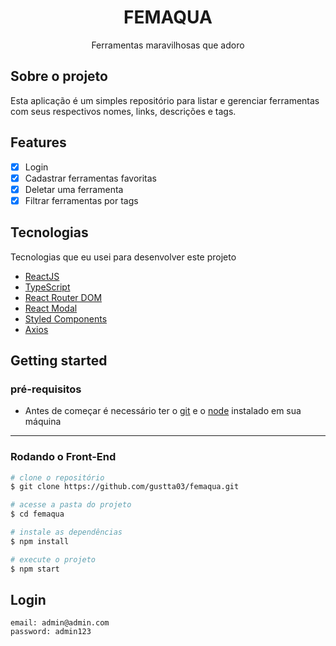 
<h1 align="center">
  FEMAQUA
</h1>
<p align="center">Ferramentas maravilhosas que adoro</p>

## Sobre o projeto
<p>Esta aplicação é um simples repositório para listar e gerenciar ferramentas com seus respectivos nomes, links, descrições e tags.</p>

## Features
- [x] Login
- [x] Cadastrar ferramentas favoritas
- [x] Deletar uma ferramenta
- [x] Filtrar ferramentas por tags

## Tecnologias

Tecnologias que eu usei para desenvolver este projeto

- [ReactJS](https://reactjs.org/)
- [TypeScript](https://www.typescriptlang.org/)
- [React Router DOM](https://reacttraining.com/react-router/)
- [React Modal](https://www.npmjs.com/package/react-modal)
- [Styled Components](https://styled-components.com/)
- [Axios](https://github.com/axios/axios)

## Getting started

### pré-requisitos

- Antes de começar é necessário ter o <a href="https://git-scm.com/">git</a> e o <a href="https://nodejs.org/en/">node</a> instalado em sua máquina

****
### Rodando o Front-End 
```bash
# clone o repositório 
$ git clone https://github.com/gustta03/femaqua.git

# acesse a pasta do projeto
$ cd femaqua

# instale as dependências
$ npm install

# execute o projeto 
$ npm start
```
## Login
```
email: admin@admin.com
password: admin123

```
